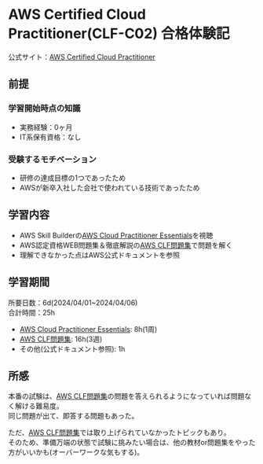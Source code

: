 # AWS Certified Cloud Practitioner(CLF-C02) 合格体験記

公式サイト：[AWS Certified Cloud Practitioner](https://aws.amazon.com/jp/certification/certified-cloud-practitioner/)

## 前提

### 学習開始時点の知識

- 実務経験：0ヶ月
- IT系保有資格：なし

### 受験するモチベーション

- 研修の達成目標の1つであったため
- AWSが新卒入社した会社で使われている技術であったため

## 学習内容

- AWS Skill Builderの[AWS Cloud Practitioner Essentials](https://explore.skillbuilder.aws/learn/course/1875/aws-cloud-practitioner-essentials-japanese-na-ri-ben-yu-shi-xie-ban)を視聴
- AWS認定資格WEB問題集＆徹底解説の[AWS CLF問題集](https://aws-exam.net/clf/clf_question.php)で問題を解く
- 理解できなかった点はAWS公式ドキュメントを参照

## 学習期間

所要日数：6d(2024/04/01~2024/04/06)  
合計時間：25h

- [AWS Cloud Practitioner Essentials](https://explore.skillbuilder.aws/learn/course/1875/aws-cloud-practitioner-essentials-japanese-na-ri-ben-yu-shi-xie-ban): 8h(1周)
- [AWS CLF問題集](https://aws-exam.net/clf/clf_question.php): 16h(3週)
- その他(公式ドキュメント参照): 1h

## 所感

本番の試験は、[AWS CLF問題集](https://aws-exam.net/clf/clf_question.php)の問題を答えられるようになっていれば問題なく解ける難易度。  
同じ問題が出て、即答する問題もあった。

ただ、[AWS CLF問題集](https://aws-exam.net/clf/clf_question.php)では取り上げられていなかったトピックもあり。  
そのため、準備万端の状態で試験に挑みたい場合は、他の教材or問題集をやった方がいいかも(オーバーワークな気もする)。

